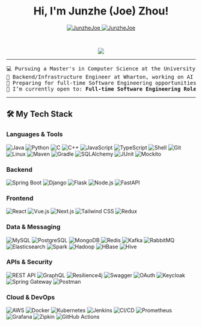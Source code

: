 <h1 align="center">
Hi, I'm Junzhe (Joe) Zhou!  
	<a href="https://github.com/JunzheJoe" target="_self">
	</a>
</h1>

<p align="center">
	<a href="https://github.com/JunzheJoe">
		<img src="https://komarev.com/ghpvc/?username=JunzheJoe&label=Profile%20views&color=0e75b6&style=flat" alt="JunzheJoe" />
	</a>
	<a href="https://github.com/JunzheJoe">
		<img src="https://img.shields.io/github/followers/JunzheJoe?label=Followers" alt="JunzheJoe" />
	</a>
</p>

<br/>

<p align="center">
	<a href="https://github.com/JunzheJoe">
		<img src="https://readme-typing-svg.herokuapp.com?lines=CS+%40+UPenn;Software+Engineer+%7C+Quant+Dev;Backend+%7C+Infrastructure+Development;Always+learning+new+things&center=true&width=500&height=45">
	</a>
</p>

<hr>

<pre>
💻 Pursuing a Master's in Computer Science at the University of Pennsylvania, blending CS and Quantitative Finance.  
🚀 Backend/Infrastructure Engineer at Wharton, working on AI automation for public financial reports.  
📌 Preparing for full-time Software Engineering opportunities starting in 2026.  
🤔 I’m currently open to: <b>Full-time Software Engineering Roles</b> for 2026.  
</pre>

<hr>


## 🛠️ My Tech Stack

### Languages & Tools  
<p>
    <img alt="Java" src="https://img.shields.io/badge/Java-%23ED8B00.svg?logo=java&logoColor=white">
    <img alt="Python" src="https://img.shields.io/badge/Python-%2314354C.svg?logo=python&logoColor=white">
    <img alt="C" src="https://img.shields.io/badge/C-%2300599C.svg?logo=c&logoColor=white">
    <img alt="C++" src="https://img.shields.io/badge/C++-%2300599C.svg?logo=c%2B%2B&logoColor=white">
    <img alt="JavaScript" src="https://img.shields.io/badge/JavaScript-%23F7DF1E.svg?logo=javascript&logoColor=black">
    <img alt="TypeScript" src="https://img.shields.io/badge/TypeScript-%23007ACC.svg?logo=typescript&logoColor=white">
    <img alt="Shell" src="https://img.shields.io/badge/Shell-%2312100E.svg?logo=gnu-bash&logoColor=white">
    <img alt="Git" src="https://img.shields.io/badge/Git-%23F05033.svg?logo=git&logoColor=white">
    <img alt="Linux" src="https://img.shields.io/badge/Linux-%23FCC624.svg?logo=linux&logoColor=black">
    <img alt="Maven" src="https://img.shields.io/badge/Maven-%23C71A36.svg?logo=apachemaven&logoColor=white">
    <img alt="Gradle" src="https://img.shields.io/badge/Gradle-%2302306C.svg?logo=gradle&logoColor=white">
    <img alt="SQLAlchemy" src="https://img.shields.io/badge/SQLAlchemy-%23CA2132.svg?logo=python&logoColor=white">
    <img alt="JUnit" src="https://img.shields.io/badge/JUnit-%2325A162.svg?logo=junit5&logoColor=white">
    <img alt="Mockito" src="https://img.shields.io/badge/Mockito-%23525C86.svg?logo=java&logoColor=white">
</p>

### Backend  
<p>
    <img alt="Spring Boot" src="https://img.shields.io/badge/Spring%20Boot-%2334A853.svg?logo=springboot&logoColor=white">
    <img alt="Django" src="https://img.shields.io/badge/Django-%23092E20.svg?logo=django&logoColor=white">
    <img alt="Flask" src="https://img.shields.io/badge/Flask-%23000000.svg?logo=flask&logoColor=white">
    <img alt="Node.js" src="https://img.shields.io/badge/Node.js-%2343853D.svg?logo=node.js&logoColor=white">
    <img alt="FastAPI" src="https://img.shields.io/badge/FastAPI-%2300C7B7.svg?logo=fastapi&logoColor=white">
</p>

### Frontend  
<p>
    <img alt="React" src="https://img.shields.io/badge/React-%2361DAFB.svg?logo=react&logoColor=black">
    <img alt="Vue.js" src="https://img.shields.io/badge/Vue.js-%234FC08D.svg?logo=vue.js&logoColor=white">
    <img alt="Next.js" src="https://img.shields.io/badge/Next.js-%23000000.svg?logo=next.js&logoColor=white">
    <img alt="Tailwind CSS" src="https://img.shields.io/badge/TailwindCSS-%2306B6D4.svg?logo=tailwind-css&logoColor=white">
    <img alt="Redux" src="https://img.shields.io/badge/Redux-%23764ABC.svg?logo=redux&logoColor=white">
</p>

### Data & Messaging  
<p>
    <img alt="MySQL" src="https://img.shields.io/badge/MySQL-%2300758F.svg?logo=mysql&logoColor=white">
    <img alt="PostgreSQL" src="https://img.shields.io/badge/PostgreSQL-%23336791.svg?logo=postgresql&logoColor=white">
    <img alt="MongoDB" src="https://img.shields.io/badge/MongoDB-%2347A248.svg?logo=mongodb&logoColor=white">
    <img alt="Redis" src="https://img.shields.io/badge/Redis-%23DC382D.svg?logo=redis&logoColor=white">
    <img alt="Kafka" src="https://img.shields.io/badge/Kafka-%23000000.svg?logo=apachekafka&logoColor=white">
    <img alt="RabbitMQ" src="https://img.shields.io/badge/RabbitMQ-%23FF6600.svg?logo=rabbitmq&logoColor=white">
    <img alt="Elasticsearch" src="https://img.shields.io/badge/Elasticsearch-%23005571.svg?logo=elasticsearch&logoColor=white">
    <img alt="Spark" src="https://img.shields.io/badge/Apache%20Spark-%23E25A1C.svg?logo=apachespark&logoColor=white">
    <img alt="Hadoop" src="https://img.shields.io/badge/Hadoop-%23FFCD00.svg?logo=apachehadoop&logoColor=black">
    <img alt="HBase" src="https://img.shields.io/badge/HBase-%23DC143C.svg?logo=apache&logoColor=white">
    <img alt="Hive" src="https://img.shields.io/badge/Hive-%23FDEE21.svg?logo=apachehive&logoColor=black">
</p>

### APIs & Security  
<p>
    <img alt="REST API" src="https://img.shields.io/badge/REST-%23007ACC.svg?logo=rest&logoColor=white">
    <img alt="GraphQL" src="https://img.shields.io/badge/GraphQL-%23E10098.svg?logo=graphql&logoColor=white">
    <img alt="Resilience4j" src="https://img.shields.io/badge/Resilience4j-%23000000.svg?logo=java&logoColor=white">
    <img alt="Swagger" src="https://img.shields.io/badge/Swagger-%2385EA2D.svg?logo=swagger&logoColor=black">
    <img alt="OAuth" src="https://img.shields.io/badge/OAuth-%2300A0DC.svg?logo=oauth&logoColor=white">
    <img alt="Keycloak" src="https://img.shields.io/badge/Keycloak-%2300599C.svg?logo=keycloak&logoColor=white">
    <img alt="Spring Gateway" src="https://img.shields.io/badge/Spring%20Gateway-%2334A853.svg?logo=spring&logoColor=white">
    <img alt="Postman" src="https://img.shields.io/badge/Postman-%23FF6C37.svg?logo=postman&logoColor=white">
</p>

### Cloud & DevOps  
<p>
    <img alt="AWS" src="https://img.shields.io/badge/AWS-%23FF9900.svg?logo=amazonaws&logoColor=white">
    <img alt="Docker" src="https://img.shields.io/badge/Docker-%230db7ed.svg?logo=docker&logoColor=white">
    <img alt="Kubernetes" src="https://img.shields.io/badge/Kubernetes-%23326CE5.svg?logo=kubernetes&logoColor=white">
    <img alt="Jenkins" src="https://img.shields.io/badge/Jenkins-%23D24939.svg?logo=jenkins&logoColor=white">
    <img alt="CI/CD" src="https://img.shields.io/badge/CI/CD-%2312100E.svg?logo=githubactions&logoColor=white">
    <img alt="Prometheus" src="https://img.shields.io/badge/Prometheus-%23E6522C.svg?logo=prometheus&logoColor=white">
    <img alt="Grafana" src="https://img.shields.io/badge/Grafana-%23F46800.svg?logo=grafana&logoColor=white">
    <img alt="Zipkin" src="https://img.shields.io/badge/Zipkin-%23A37A00.svg?logo=zipkin&logoColor=white">
    <img alt="GitHub Actions" src="https://img.shields.io/badge/GitHub%20Actions-%232671E5.svg?logo=githubactions&logoColor=white">
</p>

